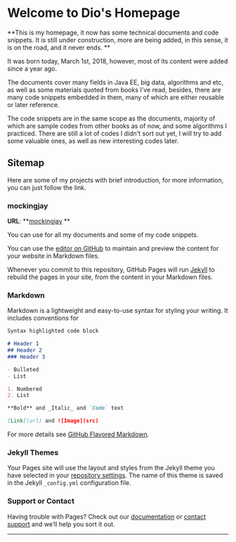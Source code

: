 # Welcome to Dio's Homepage

**This is my homepage, it now has some technical documents and code snippets. It is still under construction, more are being added, in this sense, it is on the road, and it never ends. **

It was born today,  March 1st, 2018, however, most of its content were added since a year ago. 

The documents cover many fields in Java EE, big data, algorithms and etc, as well as some materials quoted from books I've read, besides, there are many code snippets embedded in them, many of which are either reusable or later reference.

The code snippets are in the same scope as the documents, majority of which are sample codes from other books as of now, and some algorithms I practiced. There are still a lot of codes I didn't sort out yet, I will try to add some valuable ones, as well as new interesting codes later. 

## Sitemap

Here are some of my projects with brief introduction, for more information, you can just follow the link.  

### mockingjay
**URL**: **[mockingjay] **  


    


You can use  for all my documents and some of my code snippets.

You can use the [editor on GitHub](https://github.com/diojin/diojin.github.io/edit/master/README.md) to maintain and preview the content for your website in Markdown files.

Whenever you commit to this repository, GitHub Pages will run [Jekyll](https://jekyllrb.com/) to rebuild the pages in your site, from the content in your Markdown files.

### Markdown

Markdown is a lightweight and easy-to-use syntax for styling your writing. It includes conventions for

```markdown
Syntax highlighted code block

# Header 1
## Header 2
### Header 3

- Bulleted
- List

1. Numbered
2. List

**Bold** and _Italic_ and `Code` text

[Link](url) and ![Image](src)
```

For more details see [GitHub Flavored Markdown](https://guides.github.com/features/mastering-markdown/).

### Jekyll Themes

Your Pages site will use the layout and styles from the Jekyll theme you have selected in your [repository settings](https://github.com/diojin/diojin.github.io/settings). The name of this theme is saved in the Jekyll `_config.yml` configuration file.

### Support or Contact

Having trouble with Pages? Check out our [documentation](https://help.github.com/categories/github-pages-basics/) or [contact support](https://github.com/contact) and we’ll help you sort it out.

---
[mockingjay]:https://github.com/diojin/mockingjay "my documents and ad hoc code snippets"